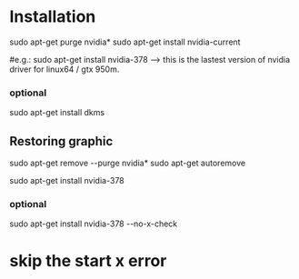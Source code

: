 # Installation

sudo apt-get purge nvidia*
sudo apt-get install nvidia-current

#e.g.: sudo apt-get install nvidia-378 --> this is the lastest version of nvidia driver for linux64 / gtx 950m.

### optional
sudo apt-get install dkms


## Restoring graphic
sudo apt-get remove --purge nvidia*
sudo apt-get autoremove

sudo apt-get install nvidia-378

### optional
sudo apt-get install nvidia-378 --no-x-check
# skip the start x error
